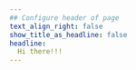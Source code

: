 ```yaml
---
## Configure header of page
text_align_right: false
show_title_as_headline: false
headline: 
  Hi there!!!
---
```


<!-- this is a subheadline -->
